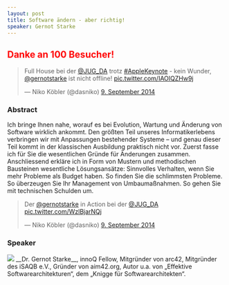 ```yaml
---
layout: post
title: Software ändern - aber richtig!
speaker: Gernot Starke
---
```


<h2 style="color: red">Danke an 100 Besucher!</h2>

<blockquote class="twitter-tweet" lang="de"><p lang="de" dir="ltr">Full House bei der <a href="https://twitter.com/JUG_DA">@JUG_DA</a> trotz <a href="https://twitter.com/hashtag/AppleKeynote?src=hash">#AppleKeynote</a> - kein Wunder, <a href="https://twitter.com/gernotstarke">@gernotstarke</a> ist nicht offline! <a href="http://t.co/IAOIQZHw9j">pic.twitter.com/IAOIQZHw9j</a></p>&mdash; Niko Köbler (@dasniko) <a href="https://twitter.com/dasniko/status/509394760151601152">9. September 2014</a></blockquote>
<script async src="//platform.twitter.com/widgets.js" charset="utf-8"></script>

### Abstract

Ich bringe Ihnen nahe, worauf es bei Evolution, Wartung und Änderung von Software wirklich ankommt. Den größten Teil unseres Informatikerlebens verbringen wir mit Anpassungen bestehender Systeme – und genau dieser Teil kommt in der klassischen Ausbildung praktisch nicht vor. Zuerst fasse ich für Sie die wesentlichen Gründe für Änderungen zusammen. Anschliessend erkläre ich in Form von Mustern und methodischen Bausteinen wesentliche Lösungsansätze: Sinnvolles Verhalten, wenn Sie mehr Probleme als Budget haben. So finden Sie die schlimmsten Probleme. So überzeugen Sie Ihr Management von Umbaumaßnahmen. So gehen Sie mit technischen Schulden um.

<blockquote class="twitter-tweet" lang="de"><p lang="de" dir="ltr">Der <a href="https://twitter.com/gernotstarke">@gernotstarke</a> in Action bei der <a href="https://twitter.com/JUG_DA">@JUG_DA</a> <a href="http://t.co/WzlBjarNQj">pic.twitter.com/WzlBjarNQj</a></p>&mdash; Niko Köbler (@dasniko) <a href="https://twitter.com/dasniko/status/509394423936188416">9. September 2014</a></blockquote>
<script async src="//platform.twitter.com/widgets.js" charset="utf-8"></script>

### Speaker

<img src="/images/speaker/gernotstarke.jpg" class="speakerpic"/>
__Dr. Gernot Starke__, innoQ Fellow, Mitgründer von arc42, Mitgründer des iSAQB e.V., Gründer von aim42.org, Autor u.a. von „Effektive Softwarearchitekturen“, dem „Knigge für Softwarearchitekten“.
